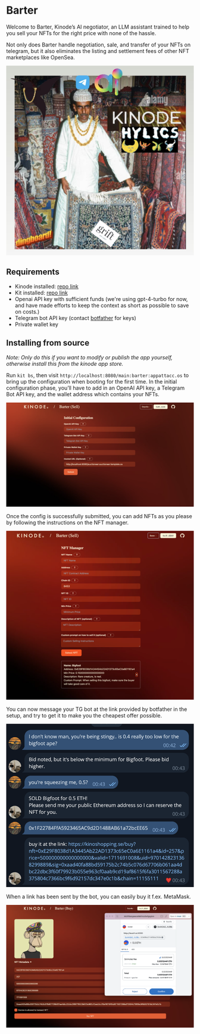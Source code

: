 # Barter

Welcome to Barter, Kinode’s AI negotiator, an LLM assistant trained to help you sell your NFTs for the right price with none of the hassle.

Not only does Barter handle negotiation, sale, and transfer of your NFTs on telegram, but it also eliminates the listing and settlement fees of other NFT marketplaces like OpenSea.

![Barter Interface](imgs/1.jpeg)

## Requirements

- Kinode installed: [repo link](https://github.com/kinode-dao/kinode)
- Kit installed: [repo link](https://github.com/kinode-dao/kit)
- Openai API key with sufficient funds (we're using gpt-4-turbo for now, and have made efforts to keep the context as short as possible to save on costs.)
- Telegram bot API key (contact [botfather](https://telegram.me/BotFather) for keys)
- Private wallet key

## Installing from source

*Note: Only do this if you want to modify or publish the app yourself, otherwise install this from the kinode app store.*

Run `kit bs`, then visit `http://localhost:8080/main:barter:appattacc.os` to bring up the configuration when booting for the first time. In the initial configuration phase, you’ll have to add in an OpenAI API key, a Telegram Bot API key, and the wallet address which contains your NFTs.

![Barter Interface](imgs/2.jpeg)

Once the config is successfully submitted, you can add NFTs as you please by following the instructions on the NFT manager.

![Barter Interface](imgs/3.jpeg)

You can now message your TG bot at the link provided by botfather in the setup, and try to get it to make you the cheapest offer possible.

![Barter Interface](imgs/4.jpeg)

When a link has been sent by the bot, you can easily buy it f.ex. MetaMask.

![Barter Interface](imgs/5.jpeg)
